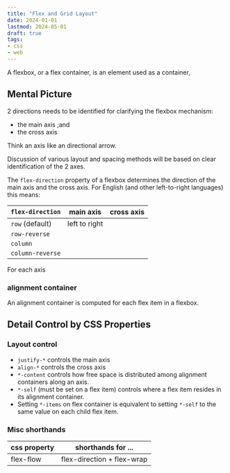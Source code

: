 ```yaml
---
title: "Flex and Grid Layout"
date: 2024-01-01
lastmod: 2024-05-01
draft: true
tags:
- css
- web
---
```



A flexbox, or a flex container, is an element used as a container,

## Mental Picture

2 directions needs to be identified for clarifying the flexbox mechanism:
- the main axis ;and
- the cross axis

Think an axis like an directional arrow.

Discussion of various layout and spacing methods will be based on clear identification of the 2 axes.

The `flex-direction` property of a flexbox determines the direction of the main axis and the cross axis. For English (and other left-to-right languages) this means:

| `flex-direction` | main axis     | cross axis |
|------------------|---------------|------------|
| `row` (default)  | left to right |            |
| `row-reverse`    |               |            |
| `column`         |               |            |
| `column-reverse` |               |            |

For each axis

### alignment container

An alignment container is computed for each flex item in a flexbox.


## Detail Control by CSS Properties

### Layout control

- `justify-*` controls the main axis
- `align-*` controls the cross axis
- `*-content` controls how free space is distributed among alignment containers along an axis.
- `*-self` (must be set on a flex item) controls where a flex item resides in its alignment container.
- Setting `*-items` on flex container is equivalent to setting `*-self` to the same value on each child flex item.


### Misc shorthands

| css property | shorthands for ...         |
|--------------|----------------------------|
| flex-flow    | flex-direction + flex-wrap |